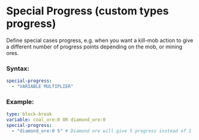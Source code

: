 # Special Progress (custom types progress)

Define special cases progress, e.g. when you want a kill-mob action to give a different number of progress points depending on the mob, or mining ores.

### Syntax:

```yaml
special-progress:
  - "VARIABLE MULTIPLIER"
```

### Example:

```yaml
type: block-break
variable: coal_ore:0 OR diamond_ore:0
special-progress:
  - "diamond_ore:0 5" # Diamond ore will give 5 progress instead of 1
```

